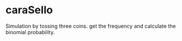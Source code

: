 # caraSello
Simulation by tossing three coins. get the frequency and calculate the binomial probability.
